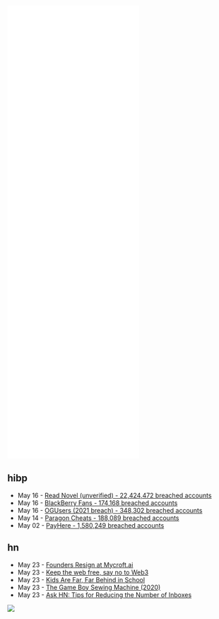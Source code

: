 ![Metrics](https://raw.githubusercontent.com/phixion/phixion/master/metrics.svg)

## hibp

<!--
for https://github.com/phixion/phixion/blob/main/.github/workflows/feeds.yml
-->
<!--START_SECTION:haveibeenpwnd-->
- May 16 - [Read Novel (unverified) - 22,424,472 breached accounts](https://haveibeenpwned.com/PwnedWebsites#ReadNovel)
- May 16 - [BlackBerry Fans - 174,168 breached accounts](https://haveibeenpwned.com/PwnedWebsites#BlackBerryFans)
- May 16 - [OGUsers (2021 breach) - 348,302 breached accounts](https://haveibeenpwned.com/PwnedWebsites#OGUsers2021)
- May 14 - [Paragon Cheats - 188,089 breached accounts](https://haveibeenpwned.com/PwnedWebsites#ParagonCheats)
- May 02 - [PayHere - 1,580,249 breached accounts](https://haveibeenpwned.com/PwnedWebsites#PayHere)
<!--END_SECTION:haveibeenpwnd-->

## hn

<!--
for https://github.com/phixion/phixion/blob/main/.github/workflows/feeds.yml
-->
<!--START_SECTION:hn-->
- May 23 - [Founders Resign at Mycroft.ai](https://mycroft.ai/blog/founders-resignation/)
- May 23 - [Keep the web free, say no to Web3](https://yesterweb.org/no-to-web3/)
- May 23 - [Kids Are Far, Far Behind in School](https://www.theatlantic.com/ideas/archive/2022/05/schools-learning-loss-remote-covid-education/629938/)
- May 23 - [The Game Boy Sewing Machine (2020)](https://www.fanbyte.com/features/the-game-boy-sewing-machine-is-more-than-a-punchline/)
- May 23 - [Ask HN: Tips for Reducing the Number of Inboxes](https://news.ycombinator.com/item?id=31477104)
<!--END_SECTION:hn-->

<!--
for https://yhype.me
-->
![](https://hit.yhype.me/github/profile?user_id=13013670)
